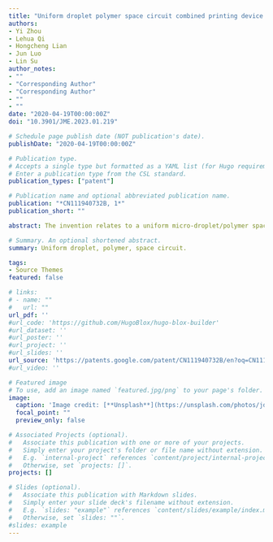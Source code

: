 ```yaml
---
title: "Uniform droplet polymer space circuit combined printing device and method"
authors:
- Yi Zhou
- Lehua Qi
- Hongcheng Lian
- Jun Luo
- Lin Su
author_notes:
- ""
- "Corresponding Author"
- "Corresponding Author"
- ""
- ""
date: "2020-04-19T00:00:00Z"
doi: "10.3901/JME.2023.01.219"

# Schedule page publish date (NOT publication's date).
publishDate: "2020-04-19T00:00:00Z"

# Publication type.
# Accepts a single type but formatted as a YAML list (for Hugo requirements).
# Enter a publication type from the CSL standard.
publication_types: ["patent"]

# Publication name and optional abbreviated publication name.
publication: "*CN111940732B, 1*"
publication_short: ""

abstract: The invention relates to a uniform micro-droplet/polymer space circuit combined printing device and a method, belonging to the field of rapid printing of three-dimensional circuits; the device comprises an anti-oxidation inert gas cylinder, a pressure reducing valve, a glove box, an oxygen content detector, a water content detector, a high molecular polymer printing assembly, a uniform metal droplet jetting assembly, a signal generator, a laser, a temperature controller, a motion control card, a three-dimensional moving platform and a hot bed; the anti-oxidation inert gas cylinder is communicated with the glove box through a pressure reducing valve, the three-dimensional moving platform is fixed on the bottom surface of an inner cabin of the glove box, and the hot bed is fixed on the upper surface of the three-dimensional moving platform; the high molecular polymer printing component, the uniform metal droplet jetting component and the laser are fixed at the top of the inner chamber of the glove box through the cantilever beam, and the laser re-melts the metal circuit deposited and solidified on the hot bed after receiving the control signal; the invention solves the problems that air is easy to remain and pores are easy to form when silver paste is used for circuit printing, thereby improving the circuit forming quality and the electrical conductivity.

# Summary. An optional shortened abstract.
summary: Uniform droplet, polymer, space circuit.

tags:
- Source Themes
featured: false

# links:
# - name: ""
#   url: ""
url_pdf: ''
#url_code: 'https://github.com/HugoBlox/hugo-blox-builder'
#url_dataset: ''
#url_poster: ''
#url_project: ''
#url_slides: ''
url_source: 'https://patents.google.com/patent/CN111940732B/en?oq=CN111940732B'
#url_video: ''

# Featured image
# To use, add an image named `featured.jpg/png` to your page's folder. 
image:
  caption: 'Image credit: [**Unsplash**](https://unsplash.com/photos/jdD8gXaTZsc)'
  focal_point: ""
  preview_only: false

# Associated Projects (optional).
#   Associate this publication with one or more of your projects.
#   Simply enter your project's folder or file name without extension.
#   E.g. `internal-project` references `content/project/internal-project/index.md`.
#   Otherwise, set `projects: []`.
projects: []

# Slides (optional).
#   Associate this publication with Markdown slides.
#   Simply enter your slide deck's filename without extension.
#   E.g. `slides: "example"` references `content/slides/example/index.md`.
#   Otherwise, set `slides: ""`.
#slides: example
---
```


<!-- {{% callout note %}}
Click the *Cite* button above to demo the feature to enable visitors to import publication metadata into their reference management software.
{{% /callout %}}

{{% callout note %}}
Create your slides in Markdown - click the *Slides* button to check out the example.
{{% /callout %}}

Add the publication's **full text** or **supplementary notes** here. You can use rich formatting such as including [code, math, and images](https://docs.hugoblox.com/content/writing-markdown-latex/). -->
